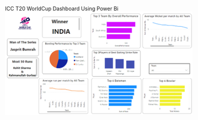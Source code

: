 ICC T20 WorldCup  Dashboard Using Power Bi
![image alt](https://github.com/Ronitd2/T20-Worldcup-Dashboard/blob/main/Dashboard-picture.png?raw=true)
